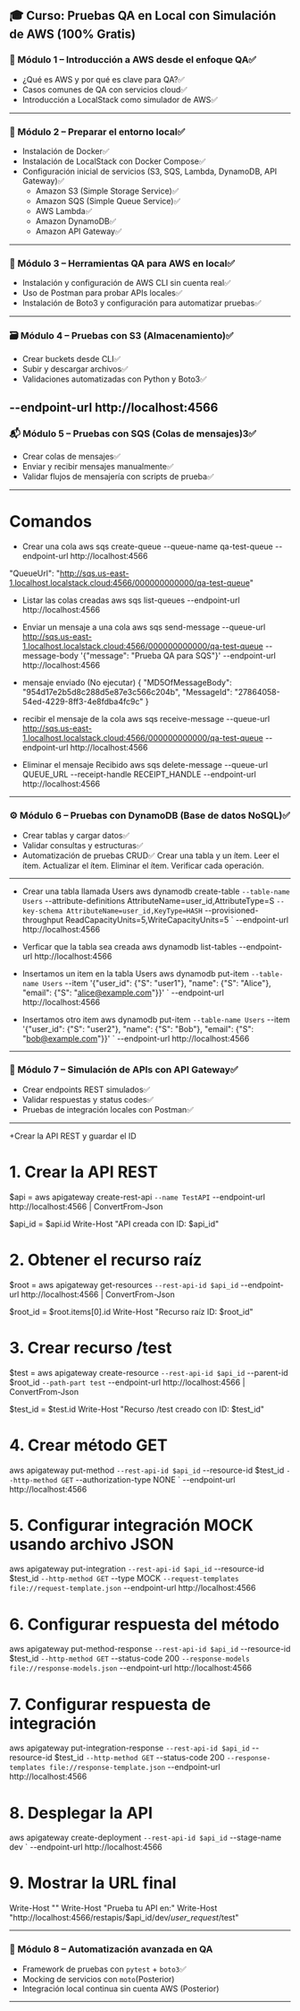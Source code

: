 ## 🎓 Curso: **Pruebas QA en Local con Simulación de AWS (100% Gratis)**

### 🧩 Módulo 1 – Introducción a AWS desde el enfoque QA✅

* ¿Qué es AWS y por qué es clave para QA?✅
* Casos comunes de QA con servicios cloud✅
* Introducción a LocalStack como simulador de AWS✅

---

### 🐳 Módulo 2 – Preparar el entorno local✅

* Instalación de Docker✅
* Instalación de LocalStack con Docker Compose✅
* Configuración inicial de servicios (S3, SQS, Lambda, DynamoDB, API Gateway)✅
    - Amazon S3 (Simple Storage Service)✅
    - Amazon SQS (Simple Queue Service)✅
    - AWS Lambda✅
    - Amazon DynamoDB✅
    - Amazon API Gateway✅

---

### 🔧 Módulo 3 – Herramientas QA para AWS en local✅

* Instalación y configuración de AWS CLI sin cuenta real✅
* Uso de Postman para probar APIs locales✅
* Instalación de Boto3 y configuración para automatizar pruebas✅

---

### 🗃️ Módulo 4 – Pruebas con S3 (Almacenamiento)✅

* Crear buckets desde CLI✅
* Subir y descargar archivos✅
* Validaciones automatizadas con Python y Boto3✅

--endpoint-url http://localhost:4566
---

### 📬 Módulo 5 – Pruebas con SQS (Colas de mensajes)3✅

* Crear colas de mensajes✅
* Enviar y recibir mensajes manualmente✅
* Validar flujos de mensajería con scripts de prueba✅
-------
# Comandos
+ Crear una cola
aws sqs create-queue --queue-name qa-test-queue --endpoint-url http://localhost:4566

"QueueUrl": "http://sqs.us-east-1.localhost.localstack.cloud:4566/000000000000/qa-test-queue"

+ Listar las colas creadas
aws sqs list-queues --endpoint-url http://localhost:4566

+ Enviar un mensaje a una cola
aws sqs send-message --queue-url http://sqs.us-east-1.localhost.localstack.cloud:4566/000000000000/qa-test-queue --message-body '{\"message\": \"Prueba QA para SQS\"}' --endpoint-url http://localhost:4566

+ mensaje enviado (No ejecutar)
{
    "MD5OfMessageBody": "954d17e2b5d8c288d5e87e3c566c204b",
    "MessageId": "27864058-54ed-4229-8ff3-4e8fdba4fc9c"
}

+ recibir el mensaje de la cola 
aws sqs receive-message --queue-url http://sqs.us-east-1.localhost.localstack.cloud:4566/000000000000/qa-test-queue --endpoint-url http://localhost:4566

+ Eliminar el mensaje Recibido
aws sqs delete-message --queue-url QUEUE_URL --receipt-handle RECEIPT_HANDLE --endpoint-url http://localhost:4566

---

### ⚙️ Módulo 6 – Pruebas con DynamoDB (Base de datos NoSQL)✅

* Crear tablas y cargar datos✅
* Validar consultas y estructuras✅
* Automatización de pruebas CRUD✅
    Crear una tabla y un ítem.
    Leer el ítem.
    Actualizar el ítem.
    Eliminar el ítem.
    Verificar cada operación.
-----------------------------
+ Crear una tabla llamada Users
aws dynamodb create-table `
  --table-name Users `
  --attribute-definitions AttributeName=user_id,AttributeType=S `
  --key-schema AttributeName=user_id,KeyType=HASH `
  --provisioned-throughput ReadCapacityUnits=5,WriteCapacityUnits=5 `
  --endpoint-url http://localhost:4566


+ Verficar que la tabla sea creada
aws dynamodb list-tables --endpoint-url http://localhost:4566

+ Insertamos un item en la tabla Users
aws dynamodb put-item `
  --table-name Users `
  --item '{\"user_id\": {\"S\": \"user1\"}, \"name\": {\"S\": \"Alice\"}, \"email\": {\"S\": \"alice@example.com\"}}' `
  --endpoint-url http://localhost:4566


+ Insertamos otro item
aws dynamodb put-item `
  --table-name Users `
  --item '{\"user_id\": {\"S\": \"user2\"}, \"name\": {\"S\": \"Bob\"}, \"email\": {\"S\": \"bob@example.com\"}}' `
  --endpoint-url http://localhost:4566



---

### 🚀 Módulo 7 – Simulación de APIs con API Gateway✅

* Crear endpoints REST simulados✅
* Validar respuestas y status codes✅
* Pruebas de integración locales con Postman✅

----------------------------------------
+Crear la API REST y guardar el ID

# 1. Crear la API REST
$api = aws apigateway create-rest-api `
  --name TestAPI `
  --endpoint-url http://localhost:4566 | ConvertFrom-Json

$api_id = $api.id
Write-Host "API creada con ID: $api_id"

# 2. Obtener el recurso raíz
$root = aws apigateway get-resources `
  --rest-api-id $api_id `
  --endpoint-url http://localhost:4566 | ConvertFrom-Json

$root_id = $root.items[0].id
Write-Host "Recurso raíz ID: $root_id"

# 3. Crear recurso /test
$test = aws apigateway create-resource `
  --rest-api-id $api_id `
  --parent-id $root_id `
  --path-part test `
  --endpoint-url http://localhost:4566 | ConvertFrom-Json

$test_id = $test.id
Write-Host "Recurso /test creado con ID: $test_id"

# 4. Crear método GET
aws apigateway put-method `
  --rest-api-id $api_id `
  --resource-id $test_id `
  --http-method GET `
  --authorization-type NONE `
  --endpoint-url http://localhost:4566

# 5. Configurar integración MOCK usando archivo JSON
aws apigateway put-integration `
  --rest-api-id $api_id `
  --resource-id $test_id `
  --http-method GET `
  --type MOCK `
  --request-templates file://request-template.json `
  --endpoint-url http://localhost:4566

# 6. Configurar respuesta del método
aws apigateway put-method-response `
  --rest-api-id $api_id `
  --resource-id $test_id `
  --http-method GET `
  --status-code 200 `
  --response-models file://response-models.json `
  --endpoint-url http://localhost:4566

# 7. Configurar respuesta de integración
aws apigateway put-integration-response `
  --rest-api-id $api_id `
  --resource-id $test_id `
  --http-method GET `
  --status-code 200 `
  --response-templates file://response-template.json `
  --endpoint-url http://localhost:4566

# 8. Desplegar la API
aws apigateway create-deployment `
  --rest-api-id $api_id `
  --stage-name dev `
  --endpoint-url http://localhost:4566

# 9. Mostrar la URL final
Write-Host ""
Write-Host "Prueba tu API en:"
Write-Host "http://localhost:4566/restapis/$api_id/dev/_user_request_/test"

---

### 🧠 Módulo 8 – Automatización avanzada en QA

* Framework de pruebas con `pytest` + `boto3`✅
* Mocking de servicios con `moto`(Posterior)
* Integración local continua sin cuenta AWS (Posterior)

---

